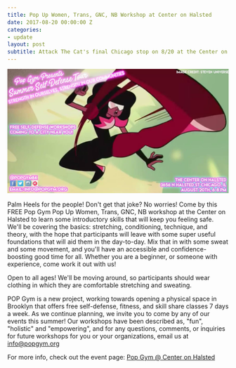 ```yaml
---
title: Pop Up Women, Trans, GNC, NB Workshop at Center on Halsted
date: 2017-08-20 00:00:00 Z
categories:
- update
layout: post
subtitle: Attack The Cat's final Chicago stop on 8/20 at the Center on Halsted
---
```


![Pop Gym at Center on Halsted](/assets/Halsted.jpg)

Palm Heels for the people! Don't get that joke? No worries! Come by this FREE Pop Gym Pop Up  Women, Trans, GNC, NB workshop at the Center on Halsted to learn some introductory skills that will keep you feeling safe. We'll be covering the basics: stretching, conditioning, technique, and theory, with the hope that participants will leave with some super useful foundations that will aid them in the day-to-day. Mix that in with some sweat and some movement, and you'll have an accessible and confidence-boosting good time for all. Whether you are a beginner, or someone with experience, come work it out with us!

Open to all ages! We'll be moving around, so participants should wear clothing in which they are comfortable stretching and sweating.

POP Gym is a new project, working towards opening a physical space in Brooklyn that offers free self-defense, fitness, and skill share classes 7 days a week. As we continue planning, we invite you to come by any of our events this summer! Our workshops have been described as, "fun", "holistic" and "empowering", and for any questions, comments, or inquiries for future workshops for you or your organizations, email us at info@popgym.org


For more info, check out the event page: [Pop Gym @ Center on Halsted](https://www.facebook.com/events/145529246032887/)


